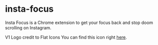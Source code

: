 # insta-focus
Insta Focus is a Chrome extension to get your focus back and stop doom scrolling on Instagram.

V1 Logo credit to Flat Icons
You can find this icon right <a href="https://www.flaticon.com/free-icon/eye_2961034?term=focus&page=1&position=91&origin=style&related_id=2961034">here</a>.
